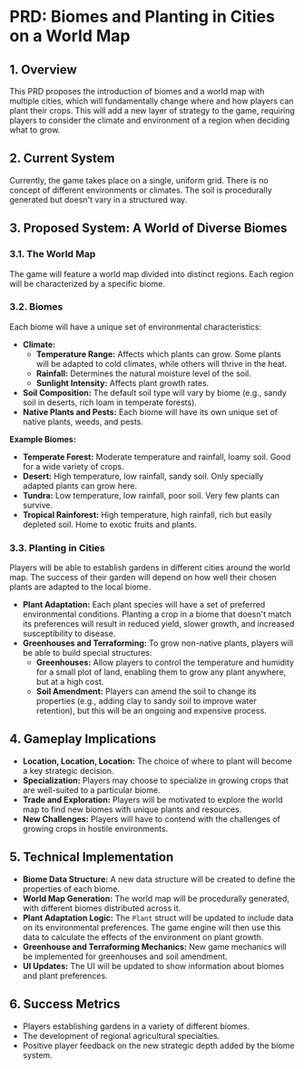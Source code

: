 # PRD: Biomes and Planting in Cities on a World Map

## 1. Overview

This PRD proposes the introduction of biomes and a world map with multiple cities, which will fundamentally change where and how players can plant their crops. This will add a new layer of strategy to the game, requiring players to consider the climate and environment of a region when deciding what to grow.

## 2. Current System

Currently, the game takes place on a single, uniform grid. There is no concept of different environments or climates. The soil is procedurally generated but doesn't vary in a structured way.

## 3. Proposed System: A World of Diverse Biomes

### 3.1. The World Map

The game will feature a world map divided into distinct regions. Each region will be characterized by a specific biome.

### 3.2. Biomes

Each biome will have a unique set of environmental characteristics:

*   **Climate:**
    *   **Temperature Range:** Affects which plants can grow. Some plants will be adapted to cold climates, while others will thrive in the heat.
    *   **Rainfall:** Determines the natural moisture level of the soil.
    *   **Sunlight Intensity:** Affects plant growth rates.
*   **Soil Composition:** The default soil type will vary by biome (e.g., sandy soil in deserts, rich loam in temperate forests).
*   **Native Plants and Pests:** Each biome will have its own unique set of native plants, weeds, and pests.

**Example Biomes:**

*   **Temperate Forest:** Moderate temperature and rainfall, loamy soil. Good for a wide variety of crops.
*   **Desert:** High temperature, low rainfall, sandy soil. Only specially adapted plants can grow here.
*   **Tundra:** Low temperature, low rainfall, poor soil. Very few plants can survive.
*   **Tropical Rainforest:** High temperature, high rainfall, rich but easily depleted soil. Home to exotic fruits and plants.

### 3.3. Planting in Cities

Players will be able to establish gardens in different cities around the world map. The success of their garden will depend on how well their chosen plants are adapted to the local biome.

*   **Plant Adaptation:** Each plant species will have a set of preferred environmental conditions. Planting a crop in a biome that doesn't match its preferences will result in reduced yield, slower growth, and increased susceptibility to disease.
*   **Greenhouses and Terraforming:** To grow non-native plants, players will be able to build special structures:
    *   **Greenhouses:** Allow players to control the temperature and humidity for a small plot of land, enabling them to grow any plant anywhere, but at a high cost.
    *   **Soil Amendment:** Players can amend the soil to change its properties (e.g., adding clay to sandy soil to improve water retention), but this will be an ongoing and expensive process.

## 4. Gameplay Implications

*   **Location, Location, Location:** The choice of where to plant will become a key strategic decision.
*   **Specialization:** Players may choose to specialize in growing crops that are well-suited to a particular biome.
*   **Trade and Exploration:** Players will be motivated to explore the world map to find new biomes with unique plants and resources.
*   **New Challenges:** Players will have to contend with the challenges of growing crops in hostile environments.

## 5. Technical Implementation

*   **Biome Data Structure:** A new data structure will be created to define the properties of each biome.
*   **World Map Generation:** The world map will be procedurally generated, with different biomes distributed across it.
*   **Plant Adaptation Logic:** The `Plant` struct will be updated to include data on its environmental preferences. The game engine will then use this data to calculate the effects of the environment on plant growth.
*   **Greenhouse and Terraforming Mechanics:** New game mechanics will be implemented for greenhouses and soil amendment.
*   **UI Updates:** The UI will be updated to show information about biomes and plant preferences.

## 6. Success Metrics

*   Players establishing gardens in a variety of different biomes.
*   The development of regional agricultural specialties.
*   Positive player feedback on the new strategic depth added by the biome system.
